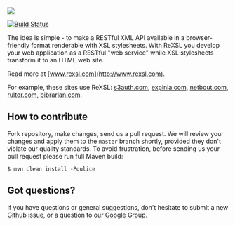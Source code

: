 <img src="http://img.rexsl.com/logo-200x45.png" />

[![Build Status](https://travis-ci.org/yegor256/rexsl.svg?branch=master)](https://travis-ci.org/yegor256/rexsl)

The idea is simple - to make a RESTful XML API available in a browser-friendly
format renderable with XSL stylesheets. With ReXSL you develop your web
application as a RESTful "web service" while XSL stylesheets transform it to an HTML web site.

Read more at [www.rexsl.com](http://www.rexsl.com).

For example, these sites use ReXSL:
[s3auth.com](http://www.s3auth.com),
[expinia.com](http://p.expinia.com),
[netbout.com](http://www.netbout.com),
[rultor.com](http://www.rultor.com),
[bibrarian.com](http://www.bibrarian.com).

## How to contribute

Fork repository, make changes, send us a pull request. We will review
your changes and apply them to the `master` branch shortly, provided
they don't violate our quality standards. To avoid frustration, before
sending us your pull request please run full Maven build:

```
$ mvn clean install -Pqulice
```

## Got questions?

If you have questions or general suggestions, don't hesitate to submit
a new [Github issue](https://github.com/yegor256/rexsl/issues/new),
or a question to our
[Google Group](https://groups.google.com/forum/#!forum/rexsl).
